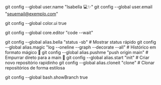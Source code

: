 git config --global user.name "Isabella 💻✨"
git config --global user.email "seuemail@exemplo.com"


git config --global color.ui true

git config --global core.editor "code --wait"

git config --global alias.bella "status -sb"   # Mostrar status rápido
git config --global alias.magic "log --oneline --graph --decorate --all" # Histórico em formato mágico 🌟
git config --global alias.pushme "push origin main"  # Empurrar direto para a main 🚀
git config --global alias.start "init"         # Criar novo repositório rapidinho
git config --global alias.cloneit "clone"      # Clonar repositórios de forma estilosa

git config --global bash.showBranch true
